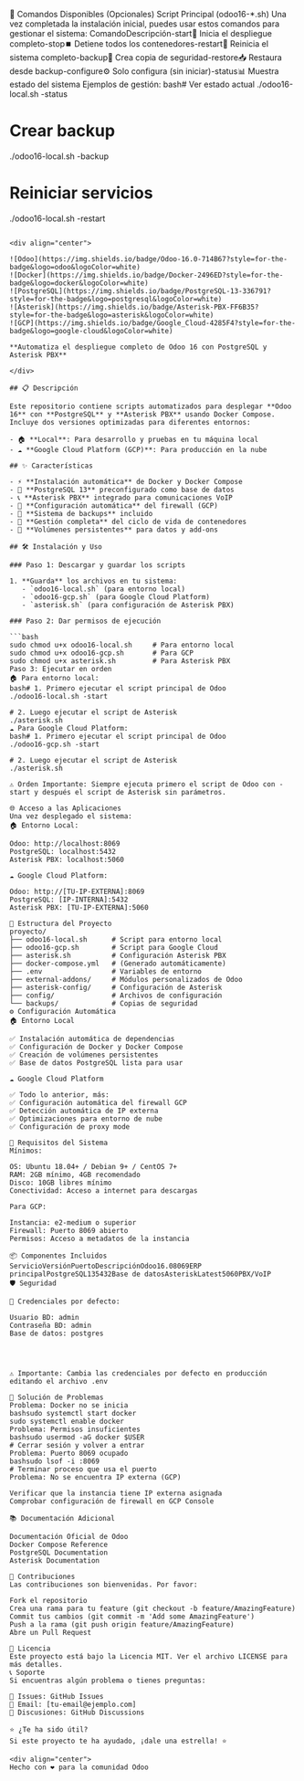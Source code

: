 🎯 Comandos Disponibles (Opcionales)
Script Principal (odoo16-*.sh)
Una vez completada la instalación inicial, puedes usar estos comandos para gestionar el sistema:
ComandoDescripción-start🚀 Inicia el despliegue completo-stop⏹️ Detiene todos los contenedores-restart🔄 Reinicia el sistema completo-backup💾 Crea copia de seguridad-restore📥 Restaura desde backup-configure⚙️ Solo configura (sin iniciar)-status📊 Muestra estado del sistema
Ejemplos de gestión:
bash# Ver estado actual
./odoo16-local.sh -status

# Crear backup
./odoo16-local.sh -backup

# Reiniciar servicios
./odoo16-local.sh -restart
```# 🚀 Odoo 16 Deployment Scripts

<div align="center">

![Odoo](https://img.shields.io/badge/Odoo-16.0-714B67?style=for-the-badge&logo=odoo&logoColor=white)
![Docker](https://img.shields.io/badge/Docker-2496ED?style=for-the-badge&logo=docker&logoColor=white)
![PostgreSQL](https://img.shields.io/badge/PostgreSQL-13-336791?style=for-the-badge&logo=postgresql&logoColor=white)
![Asterisk](https://img.shields.io/badge/Asterisk-PBX-FF6B35?style=for-the-badge&logo=asterisk&logoColor=white)
![GCP](https://img.shields.io/badge/Google_Cloud-4285F4?style=for-the-badge&logo=google-cloud&logoColor=white)

**Automatiza el despliegue completo de Odoo 16 con PostgreSQL y Asterisk PBX**

</div>

## 📋 Descripción

Este repositorio contiene scripts automatizados para desplegar **Odoo 16** con **PostgreSQL** y **Asterisk PBX** usando Docker Compose. Incluye dos versiones optimizadas para diferentes entornos:

- 🏠 **Local**: Para desarrollo y pruebas en tu máquina local
- ☁️ **Google Cloud Platform (GCP)**: Para producción en la nube

## ✨ Características

- ⚡ **Instalación automática** de Docker y Docker Compose
- 🐘 **PostgreSQL 13** preconfigurado como base de datos
- 📞 **Asterisk PBX** integrado para comunicaciones VoIP
- 🔧 **Configuración automática** del firewall (GCP)
- 💾 **Sistema de backups** incluido
- 🔄 **Gestión completa** del ciclo de vida de contenedores
- 📁 **Volúmenes persistentes** para datos y add-ons

## 🛠️ Instalación y Uso

### Paso 1: Descargar y guardar los scripts

1. **Guarda** los archivos en tu sistema:
   - `odoo16-local.sh` (para entorno local)
   - `odoo16-gcp.sh` (para Google Cloud Platform)
   - `asterisk.sh` (para configuración de Asterisk PBX)

### Paso 2: Dar permisos de ejecución

```bash
sudo chmod u+x odoo16-local.sh     # Para entorno local
sudo chmod u+x odoo16-gcp.sh       # Para GCP
sudo chmod u+x asterisk.sh         # Para Asterisk PBX
Paso 3: Ejecutar en orden
🏠 Para entorno local:
bash# 1. Primero ejecutar el script principal de Odoo
./odoo16-local.sh -start

# 2. Luego ejecutar el script de Asterisk
./asterisk.sh
☁️ Para Google Cloud Platform:
bash# 1. Primero ejecutar el script principal de Odoo
./odoo16-gcp.sh -start

# 2. Luego ejecutar el script de Asterisk
./asterisk.sh

⚠️ Orden Importante: Siempre ejecuta primero el script de Odoo con -start y después el script de Asterisk sin parámetros.

🌐 Acceso a las Aplicaciones
Una vez desplegado el sistema:
🏠 Entorno Local:

Odoo: http://localhost:8069
PostgreSQL: localhost:5432
Asterisk PBX: localhost:5060

☁️ Google Cloud Platform:

Odoo: http://[TU-IP-EXTERNA]:8069
PostgreSQL: [IP-INTERNA]:5432
Asterisk PBX: [TU-IP-EXTERNA]:5060

📁 Estructura del Proyecto
proyecto/
├── odoo16-local.sh      # Script para entorno local
├── odoo16-gcp.sh        # Script para Google Cloud
├── asterisk.sh          # Configuración Asterisk PBX
├── docker-compose.yml   # (Generado automáticamente)
├── .env                 # Variables de entorno
├── external-addons/     # Módulos personalizados de Odoo
├── asterisk-config/     # Configuración de Asterisk
├── config/              # Archivos de configuración
└── backups/             # Copias de seguridad
⚙️ Configuración Automática
🏠 Entorno Local

✅ Instalación automática de dependencias
✅ Configuración de Docker y Docker Compose
✅ Creación de volúmenes persistentes
✅ Base de datos PostgreSQL lista para usar

☁️ Google Cloud Platform

✅ Todo lo anterior, más:
✅ Configuración automática del firewall GCP
✅ Detección automática de IP externa
✅ Optimizaciones para entorno de nube
✅ Configuración de proxy mode

🔧 Requisitos del Sistema
Mínimos:

OS: Ubuntu 18.04+ / Debian 9+ / CentOS 7+
RAM: 2GB mínimo, 4GB recomendado
Disco: 10GB libres mínimo
Conectividad: Acceso a internet para descargas

Para GCP:

Instancia: e2-medium o superior
Firewall: Puerto 8069 abierto
Permisos: Acceso a metadatos de la instancia

📦 Componentes Incluidos
ServicioVersiónPuertoDescripciónOdoo16.08069ERP principalPostgreSQL135432Base de datosAsteriskLatest5060PBX/VoIP
🛡️ Seguridad

🔐 Credenciales por defecto:

Usuario BD: admin
Contraseña BD: admin
Base de datos: postgres




⚠️ Importante: Cambia las credenciales por defecto en producción editando el archivo .env

🐛 Solución de Problemas
Problema: Docker no se inicia
bashsudo systemctl start docker
sudo systemctl enable docker
Problema: Permisos insuficientes
bashsudo usermod -aG docker $USER
# Cerrar sesión y volver a entrar
Problema: Puerto 8069 ocupado
bashsudo lsof -i :8069
# Terminar proceso que usa el puerto
Problema: No se encuentra IP externa (GCP)

Verificar que la instancia tiene IP externa asignada
Comprobar configuración de firewall en GCP Console

📚 Documentación Adicional

Documentación Oficial de Odoo
Docker Compose Reference
PostgreSQL Documentation
Asterisk Documentation

🤝 Contribuciones
Las contribuciones son bienvenidas. Por favor:

Fork el repositorio
Crea una rama para tu feature (git checkout -b feature/AmazingFeature)
Commit tus cambios (git commit -m 'Add some AmazingFeature')
Push a la rama (git push origin feature/AmazingFeature)
Abre un Pull Request

📄 Licencia
Este proyecto está bajo la Licencia MIT. Ver el archivo LICENSE para más detalles.
📞 Soporte
Si encuentras algún problema o tienes preguntas:

🐛 Issues: GitHub Issues
📧 Email: [tu-email@ejemplo.com]
💬 Discusiones: GitHub Discussions

⭐ ¿Te ha sido útil?
Si este proyecto te ha ayudado, ¡dale una estrella! ⭐

<div align="center">
Hecho con ❤️ para la comunidad Odoo
